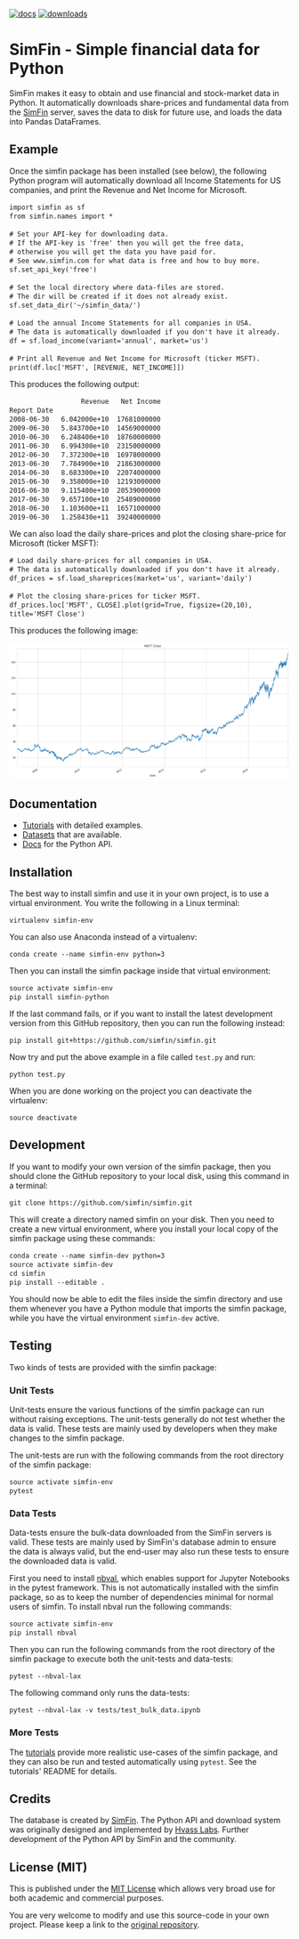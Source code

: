 [![docs](https://readthedocs.org/projects/simfin/badge/?version=latest)](https://simfin.readthedocs.io/)
[![downloads](https://img.shields.io/pypi/dm/simfin.svg)](https://pypistats.org/packages/simfin)


# SimFin - Simple financial data for Python

SimFin makes it easy to obtain and use financial and stock-market data in
Python. It automatically downloads share-prices and fundamental data from
the [SimFin](https://www.simfin.com/) server, saves the data to disk for
future use, and loads the data into Pandas DataFrames.


## Example

Once the simfin package has been installed (see below), the following Python
program will automatically download all Income Statements for US companies,
and print the Revenue and Net Income for Microsoft.

    import simfin as sf
    from simfin.names import *

    # Set your API-key for downloading data.
    # If the API-key is 'free' then you will get the free data,
    # otherwise you will get the data you have paid for.
    # See www.simfin.com for what data is free and how to buy more.
    sf.set_api_key('free')

    # Set the local directory where data-files are stored.
    # The dir will be created if it does not already exist.
    sf.set_data_dir('~/simfin_data/')

    # Load the annual Income Statements for all companies in USA.
    # The data is automatically downloaded if you don't have it already.
    df = sf.load_income(variant='annual', market='us')

    # Print all Revenue and Net Income for Microsoft (ticker MSFT).
    print(df.loc['MSFT', [REVENUE, NET_INCOME]])

This produces the following output:

                      Revenue   Net Income
    Report Date
    2008-06-30   6.042000e+10  17681000000
    2009-06-30   5.843700e+10  14569000000
    2010-06-30   6.248400e+10  18760000000
    2011-06-30   6.994300e+10  23150000000
    2012-06-30   7.372300e+10  16978000000
    2013-06-30   7.784900e+10  21863000000
    2014-06-30   8.683300e+10  22074000000
    2015-06-30   9.358000e+10  12193000000
    2016-06-30   9.115400e+10  20539000000
    2017-06-30   9.657100e+10  25489000000
    2018-06-30   1.103600e+11  16571000000
    2019-06-30   1.258430e+11  39240000000

We can also load the daily share-prices and plot the closing share-price for
Microsoft (ticker MSFT):

    # Load daily share-prices for all companies in USA.
    # The data is automatically downloaded if you don't have it already.
    df_prices = sf.load_shareprices(market='us', variant='daily')
    
    # Plot the closing share-prices for ticker MSFT.
    df_prices.loc['MSFT', CLOSE].plot(grid=True, figsize=(20,10), title='MSFT Close')

This produces the following image:

![Share-price for MSFT](images/shareprice_MSFT.png)


## Documentation

-   [Tutorials](https://www.github.com/simfin/simfin-tutorials/) with
    detailed examples.
-   [Datasets](https://simfin.com/data/bulk) that are available.
-   [Docs](https://simfin.readthedocs.io/en/latest/) for the
    Python API.


## Installation

The best way to install simfin and use it in your own project, is to
use a virtual environment. You write the following in a Linux terminal:

    virtualenv simfin-env

You can also use Anaconda instead of a virtualenv:

    conda create --name simfin-env python=3

Then you can install the simfin package inside that virtual environment:

    source activate simfin-env
    pip install simfin-python

If the last command fails, or if you want to install the latest development
version from this GitHub repository, then you can run the following instead:

    pip install git+https://github.com/simfin/simfin.git

Now try and put the above example in a file called `test.py` and run:

    python test.py

When you are done working on the project you can deactivate the virtualenv:

    source deactivate


## Development

If you want to modify your own version of the simfin package, then you
should clone the GitHub repository to your local disk, using this command
in a terminal:

    git clone https://github.com/simfin/simfin.git

This will create a directory named simfin on your disk. Then you need to
create a new virtual environment, where you install your local copy of
the simfin package using these commands:

    conda create --name simfin-dev python=3
    source activate simfin-dev
    cd simfin
    pip install --editable .

You should now be able to edit the files inside the simfin directory and
use them whenever you have a Python module that imports the simfin package,
while you have the virtual environment `simfin-dev` active.


## Testing

Two kinds of tests are provided with the simfin package:


### Unit Tests

Unit-tests ensure the various functions of the simfin package can
run without raising exceptions. The unit-tests generally do not test
whether the data is valid. These tests are mainly used by developers
when they make changes to the simfin package.

The unit-tests are run with the following commands from the root directory
of the simfin package:

    source activate simfin-env
    pytest


### Data Tests

Data-tests ensure the bulk-data downloaded from the SimFin servers
is valid. These tests are mainly used by SimFin's database admin to
ensure the data is always valid, but the end-user may also run these
tests to ensure the downloaded data is valid.

First you need to install [nbval](https://pypi.org/project/nbval/),
which enables support for Jupyter Notebooks in the pytest framework.
This is not automatically installed with the simfin package, so as
to keep the number of dependencies minimal for normal users of simfin.
To install nbval run the following commands:

    source activate simfin-env
    pip install nbval

Then you can run the following commands from the root directory of the
simfin package to execute both the unit-tests and data-tests:

    pytest --nbval-lax

The following command only runs the data-tests:

    pytest --nbval-lax -v tests/test_bulk_data.ipynb


### More Tests

The [tutorials](https://www.github.com/simfin/simfin-tutorials/)
provide more realistic use-cases of the simfin package, and they can
also be run and tested automatically using `pytest`. See the tutorials'
README for details.


## Credits

The database is created by [SimFin](https://www.simfin.com/).
The Python API and download system was originally designed and
implemented by [Hvass Labs](https://www.github.com/Hvass-Labs/).
Further development of the Python API by SimFin and the community.


## License (MIT)

This is published under the
[MIT License](https://github.com/simfin/simfin/blob/master/LICENSE.txt)
which allows very broad use for both academic and commercial purposes.

You are very welcome to modify and use this source-code in your own project.
Please keep a link to the [original repository](https://github.com/simfin/simfin).
